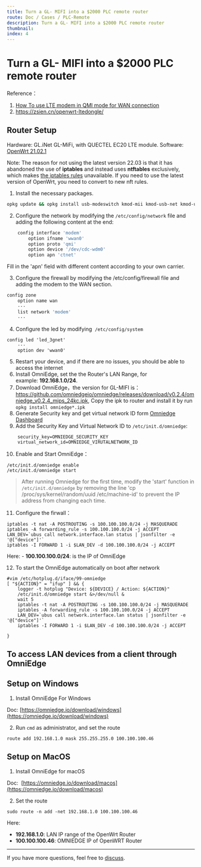 ```yaml
---
title: Turn a GL- MIFI into a $2000 PLC remote router
route: Doc / Cases / PLC-Remote
description: Turn a GL- MIFI into a $2000 PLC remote router
thumbnail: 
index: 4
---
```


# Turn a GL- MIFI into a $2000 PLC remote router

Reference：

1.  [How To use LTE modem in QMI mode for WAN connection](https://openwrt.org/docs/guide-user/network/wan/wwan/ltedongle)
2. https://zsien.cn/openwrt-ltedongle/

## Router Setup

Hardware: GL.iNet GL-MiFi, with QUECTEL EC20 LTE module. 
Software: [OpenWrt 21.02.1](https://downloads.openwrt.org/releases/21.02.1/targets/ath79/generic/openwrt-21.02.1-ath79-generic-glinet_gl-mifi-squashfs-sysupgrade.bin)

Note: The reason for not using the latest version 22.03 is that it has abandoned the use of **iptables** and instead uses **ntftables** exclusively, which makes [the iptables rules](https://omniedge.io/docs/article/cases/subroute) unavailable. If you need to use the latest version of OpenWrt, you need to convert to new nft rules.

1. Install the necessary packages.   

```bash
opkg update && opkg install usb-modeswitch kmod-mii kmod-usb-net kmod-usb-wdm kmod-usb-net-qmi-wwan uqmi kmod-tun ca-bundle luci-proto-qmi iptables kmod-usb-serial-option kmod-usb-serial kmod-usb-serial-wwan kmod-usb-net-cdc-mbim umbim
```

2. Configure the network by modifying the `/etc/config/network` file and adding the following content at the end:   

```bash
    config interface 'modem'
        option ifname 'wwan0'
        option proto 'qmi'
        option device '/dev/cdc-wdm0'
        option apn 'ctnet'
```

Fill in the 'apn' field with different content according to your own carrier.

3. Configure the firewall by modifying the /etc/config/firewall file and adding the modem to the WAN section.
    
```bash
config zone
    option name wan
    ···
    list network 'modem'
    ···
```

4.  Configure the led by modifying  `/etc/config/system`

```
config led 'led_3gnet'
    ···
    option dev 'wwan0'
```

5.  Restart your device, and if there are no issues, you should be able to access the internet
6.  Install OmniEdge, set the the Router's LAN Range, for example: **192.168.1.0/24**.
7.  Download OmniEdge，the version for GL-MIFI is：https://github.com/omniedgeio/omniedge/releases/download/v0.2.4/omniedge_v0.2.4_mips_24kc.ipk, Copy the ipk to router and install it by run `opkg install omniedge*.ipk`
8.  Generate Security key and get virtual network ID form  [Omniedge Dashboard](https://omniedge.io/dashboard)
9.  Add the Security Key and Virtual Network ID to `/etc/init.d/omniedge`:

```
	security_key=OMNIEDGE_SECURITY_KEY
	virtual_network_id=OMNIEDGE_VIRUTALNETWORK_ID
```

10. Enable and Start OmniEdge：

```
/etc/init.d/omniedge enable
/etc/init.d/omniedge start
```

> After running Omniedge for the first time, modify the 'start' function in `/etc/init.d/omniedge` by removing the line 'cp /proc/sys/kernel/random/uuid /etc/machine-id' to prevent the IP address from changing each time.

11. Configure the firwall：

```
iptables -t nat -A POSTROUTING -s 100.100.100.0/24 -j MASQUERADE
iptables -A forwarding_rule -s 100.100.100.0/24 -j ACCEPT
LAN_DEV=`ubus call network.interface.lan status | jsonfilter -e '@["device"]'`
iptables -I FORWARD 1 -i $LAN_DEV -d 100.100.100.0/24 -j ACCEPT
```

Here: - **100.100.100.0/24**: is the IP of OmniEdge 

12. To start the OmniEdge automatically on boot after network

```
#vim /etc/hotplug.d/iface/99-omniedge
[ "${ACTION}" = "ifup" ] && {
    logger -t hotplug "Device: ${DEVICE} / Action: ${ACTION}"
    /etc/init.d/omniedge start &>/dev/null &
    wait 5
    iptables -t nat -A POSTROUTING -s 100.100.100.0/24 -j MASQUERADE
    iptables -A forwarding_rule -s 100.100.100.0/24 -j ACCEPT
    LAN_DEV=`ubus call network.interface.lan status | jsonfilter -e '@["device"]'`
    iptables -I FORWARD 1 -i $LAN_DEV -d 100.100.100.0/24 -j ACCEPT

}
```

## To access LAN devices from a client through OmniEdge

## Setup on Windows

1.  Install OmniEdge For Windows

Doc: [https://omniedge.io/download/windows](https://omniedge.io/download/windows)

2.  Run `cmd` as administrator, and set the route

`route add 192.168.1.0 mask 255.255.255.0 100.100.100.46`

## Setup on MacOS

1.  Install OmniEdge for macOS

Doc:  [https://omniedge.io/download/macos](https://omniedge.io/download/macos)

2.  Set the route

`sudo route -n add -net 192.168.1.0 100.100.100.46`

Here:

-   **192.168.1.0**: LAN IP range of the OpenWrt Router
-   **100.100.100.46**: OMNIEDGE IP of OpenWRT Router

-----

If you have more questions, feel free to [discuss](https://github.com/omniedgeio/omniedge/discussions).